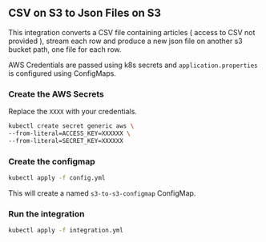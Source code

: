 ## CSV on S3 to Json Files on S3

This integration converts a CSV file containing articles ( access to CSV not provided ), stream each row and produce a new json file on another s3 bucket path, one file for each row.

AWS Credentials are passed using k8s secrets and `application.properties` is configured using ConfigMaps.

### Create the AWS Secrets

Replace the `XXXX` with your credentials.

```bash
kubectl create secret generic aws \
--from-literal=ACCESS_KEY=XXXXXX \
--from-literal=SECRET_KEY=XXXXXX
```

### Create the configmap

```bash
kubectl apply -f config.yml
```

This will create a named `s3-to-s3-configmap` ConfigMap.

### Run the integration

```bash
kubectl apply -f integration.yml
```




